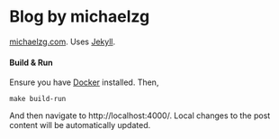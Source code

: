 # Blog by michaelzg

[michaelzg.com](https://michaelzg.com/). Uses [Jekyll](https://jekyllrb.com/).

#### Build & Run

Ensure you have [Docker](https://www.docker.com/) installed. Then,

```
make build-run
```

And then navigate to http://localhost:4000/.
Local changes to the post content will be automatically updated.